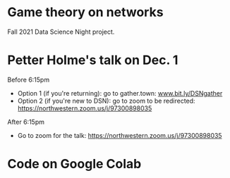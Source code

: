 # Game theory on networks
Fall 2021 Data Science Night project. 

# Petter Holme's talk on Dec. 1

Before 6:15pm
- Option 1 (if you're returning): go to gather.town: www.bit.ly/DSNgather
- Option 2 (if you're new to DSN): go to zoom to be redirected:  https://northwestern.zoom.us/j/97300898035

After 6:15pm
- Go to zoom for the talk:  https://northwestern.zoom.us/j/97300898035

# Code on Google Colab
